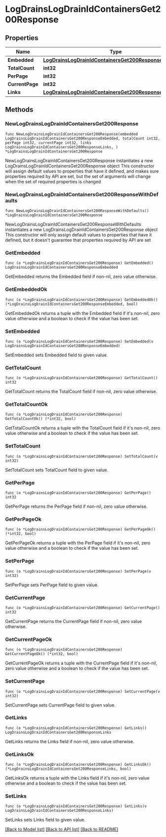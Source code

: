 # LogDrainsLogDrainIdContainersGet200Response

## Properties

Name | Type | Description | Notes
------------ | ------------- | ------------- | -------------
**Embedded** | [**LogDrainsLogDrainIdContainersGet200ResponseEmbedded**](LogDrainsLogDrainIdContainersGet200ResponseEmbedded.md) |  | 
**TotalCount** | **int32** |  | 
**PerPage** | **int32** |  | 
**CurrentPage** | **int32** |  | 
**Links** | [**LogDrainsLogDrainIdContainersGet200ResponseLinks**](LogDrainsLogDrainIdContainersGet200ResponseLinks.md) |  | 

## Methods

### NewLogDrainsLogDrainIdContainersGet200Response

`func NewLogDrainsLogDrainIdContainersGet200Response(embedded LogDrainsLogDrainIdContainersGet200ResponseEmbedded, totalCount int32, perPage int32, currentPage int32, links LogDrainsLogDrainIdContainersGet200ResponseLinks, ) *LogDrainsLogDrainIdContainersGet200Response`

NewLogDrainsLogDrainIdContainersGet200Response instantiates a new LogDrainsLogDrainIdContainersGet200Response object
This constructor will assign default values to properties that have it defined,
and makes sure properties required by API are set, but the set of arguments
will change when the set of required properties is changed

### NewLogDrainsLogDrainIdContainersGet200ResponseWithDefaults

`func NewLogDrainsLogDrainIdContainersGet200ResponseWithDefaults() *LogDrainsLogDrainIdContainersGet200Response`

NewLogDrainsLogDrainIdContainersGet200ResponseWithDefaults instantiates a new LogDrainsLogDrainIdContainersGet200Response object
This constructor will only assign default values to properties that have it defined,
but it doesn't guarantee that properties required by API are set

### GetEmbedded

`func (o *LogDrainsLogDrainIdContainersGet200Response) GetEmbedded() LogDrainsLogDrainIdContainersGet200ResponseEmbedded`

GetEmbedded returns the Embedded field if non-nil, zero value otherwise.

### GetEmbeddedOk

`func (o *LogDrainsLogDrainIdContainersGet200Response) GetEmbeddedOk() (*LogDrainsLogDrainIdContainersGet200ResponseEmbedded, bool)`

GetEmbeddedOk returns a tuple with the Embedded field if it's non-nil, zero value otherwise
and a boolean to check if the value has been set.

### SetEmbedded

`func (o *LogDrainsLogDrainIdContainersGet200Response) SetEmbedded(v LogDrainsLogDrainIdContainersGet200ResponseEmbedded)`

SetEmbedded sets Embedded field to given value.


### GetTotalCount

`func (o *LogDrainsLogDrainIdContainersGet200Response) GetTotalCount() int32`

GetTotalCount returns the TotalCount field if non-nil, zero value otherwise.

### GetTotalCountOk

`func (o *LogDrainsLogDrainIdContainersGet200Response) GetTotalCountOk() (*int32, bool)`

GetTotalCountOk returns a tuple with the TotalCount field if it's non-nil, zero value otherwise
and a boolean to check if the value has been set.

### SetTotalCount

`func (o *LogDrainsLogDrainIdContainersGet200Response) SetTotalCount(v int32)`

SetTotalCount sets TotalCount field to given value.


### GetPerPage

`func (o *LogDrainsLogDrainIdContainersGet200Response) GetPerPage() int32`

GetPerPage returns the PerPage field if non-nil, zero value otherwise.

### GetPerPageOk

`func (o *LogDrainsLogDrainIdContainersGet200Response) GetPerPageOk() (*int32, bool)`

GetPerPageOk returns a tuple with the PerPage field if it's non-nil, zero value otherwise
and a boolean to check if the value has been set.

### SetPerPage

`func (o *LogDrainsLogDrainIdContainersGet200Response) SetPerPage(v int32)`

SetPerPage sets PerPage field to given value.


### GetCurrentPage

`func (o *LogDrainsLogDrainIdContainersGet200Response) GetCurrentPage() int32`

GetCurrentPage returns the CurrentPage field if non-nil, zero value otherwise.

### GetCurrentPageOk

`func (o *LogDrainsLogDrainIdContainersGet200Response) GetCurrentPageOk() (*int32, bool)`

GetCurrentPageOk returns a tuple with the CurrentPage field if it's non-nil, zero value otherwise
and a boolean to check if the value has been set.

### SetCurrentPage

`func (o *LogDrainsLogDrainIdContainersGet200Response) SetCurrentPage(v int32)`

SetCurrentPage sets CurrentPage field to given value.


### GetLinks

`func (o *LogDrainsLogDrainIdContainersGet200Response) GetLinks() LogDrainsLogDrainIdContainersGet200ResponseLinks`

GetLinks returns the Links field if non-nil, zero value otherwise.

### GetLinksOk

`func (o *LogDrainsLogDrainIdContainersGet200Response) GetLinksOk() (*LogDrainsLogDrainIdContainersGet200ResponseLinks, bool)`

GetLinksOk returns a tuple with the Links field if it's non-nil, zero value otherwise
and a boolean to check if the value has been set.

### SetLinks

`func (o *LogDrainsLogDrainIdContainersGet200Response) SetLinks(v LogDrainsLogDrainIdContainersGet200ResponseLinks)`

SetLinks sets Links field to given value.



[[Back to Model list]](../README.md#documentation-for-models) [[Back to API list]](../README.md#documentation-for-api-endpoints) [[Back to README]](../README.md)


